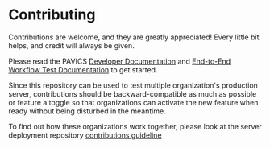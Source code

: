 # Contributing

Contributions are welcome, and they are greatly appreciated! Every little bit helps, and credit will always be given.

Please read the PAVICS [Developer Documentation](https://pavics-sdi.readthedocs.io/en/latest/dev/index.html) and 
[End-to-End Workflow Test Documentation](https://github.com/Ouranosinc/PAVICS-e2e-workflow-tests#readme) to get started.

Since this repository can be used to test multiple organization's production server, contributions should be backward-compatible as much as possible or feature a toggle so that organizations can activate the new feature when ready without being disturbed in the meantime.

To find out how these organizations work together, please look at the server deployment repository [contributions guideline](https://github.com/bird-house/birdhouse-deploy/blob/master/.github/CONTRIBUTNG.md)